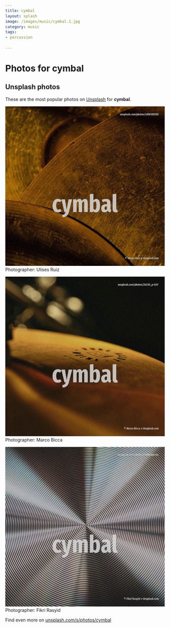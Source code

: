```yaml
---
title: cymbal
layout: splash
image: /images/music/cymbal.1.jpg
category: music
tags:
- percussion

---
```

# Photos for cymbal
 
## Unsplash photos
These are the most popular photos on [Unsplash](https://unsplash.com) for **cymbal**.
 
![cymbal](/images/music/cymbal.1.jpg)
Photographer:  Ulises Ruiz
 
![cymbal](/images/music/cymbal.2.jpg)
Photographer:  Marco Bicca
 
![cymbal](/images/music/cymbal.3.jpg)
Photographer:  Fikri Rasyid
 
Find even more on [unsplash.com/s/photos/cymbal](https://unsplash.com/s/photos/cymbal)
 
